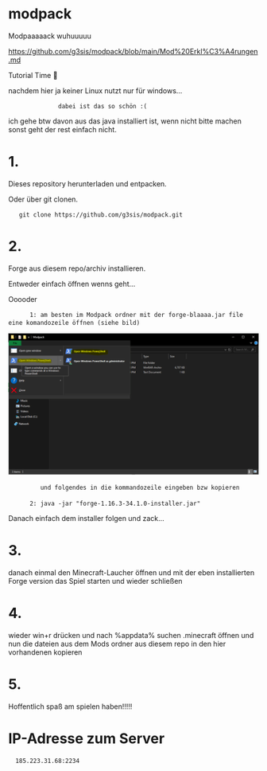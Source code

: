 # modpack
Modpaaaaack wuhuuuuu

https://github.com/g3sis/modpack/blob/main/Mod%20Erkl%C3%A4rungen.md

Tutorial Time :toolbox:

nachdem hier ja keiner Linux nutzt nur für windows...
                  
                  dabei ist das so schön :(
                  
ich gehe btw davon aus das java installiert ist, wenn nicht bitte machen sonst geht der rest einfach nicht.

# 1. 
  Dieses repository herunterladen und entpacken.
  
  
  Oder über git clonen.
   
       git clone https://github.com/g3sis/modpack.git
   
# 2.
  Forge aus diesem repo/archiv installieren.
    
   Entweder einfach öffnen wenns geht...
    
   Ooooder
   
          
   
          1: am besten im Modpack ordner mit der forge-blaaaa.jar file eine komandozeile öffnen (siehe bild)
          
![Image of Powershell stuff](https://github.com/g3sis/modpack/blob/main/Modpack/shell.PNG)


             und folgendes in die kommandozeile eingeben bzw kopieren
              
          2: java -jar "forge-1.16.3-34.1.0-installer.jar"
    
    
 
   Danach einfach dem installer folgen und zack...
    
# 3.
  danach einmal den Minecraft-Laucher öffnen und mit der eben installierten Forge version das Spiel starten und wieder schließen
  
# 4.
  wieder win+r drücken und nach %appdata% suchen
  .minecraft öffnen
  und nun die dateien aus dem Mods ordner aus diesem repo in den hier vorhandenen kopieren


# 5.
  Hoffentlich spaß am spielen haben!!!!!
  
  
  
  
# IP-Adresse zum Server

      185.223.31.68:2234

